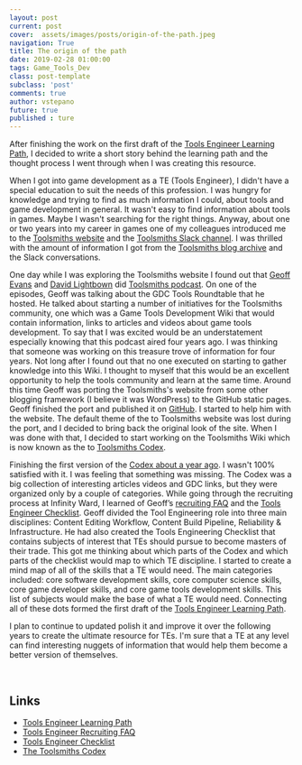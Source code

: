 ```yaml
---
layout: post
current: post
cover:  assets/images/posts/origin-of-the-path.jpeg
navigation: True
title: The origin of the path
date: 2019-02-28 01:00:00
tags: Game_Tools_Dev
class: post-template
subclass: 'post'
comments: true
author: vstepano
future: true
published : ture
---
```


After finishing the work on the first draft of the [Tools Engineer Learning Path](http://thetoolsmiths.org/codex/learning_paths/tools_engineer_learning_path), I decided to write a short story behind the learning path and the thought process I went through when I was creating this resource.

When I got into game development as a TE (Tools Engineer), I didn't have a special education to suit the needs of this profession. I was hungry for knowledge and trying to find as much information I could, about tools and game development in general. It wasn't easy to find information about tools in games. Maybe I wasn't searching for the right things. Anyway, about one or two years into my career in games one of my colleagues introduced me to the [Toolsmiths website](http://thetoolsmiths.org) and the [Toolsmiths Slack channel](http://thetoolsmiths.org/join_slack_team). I was thrilled with the amount of information I got from the [Toolsmiths blog archive](http://thetoolsmiths.org/archive) and the Slack conversations. 

One day while I was exploring the Toolsmiths website I found out that [Geoff Evans](https://twitter.com/gorlak) and [David Lightbown](https://twitter.com/davidlightbown) did [Toolsmiths podcast](http://thetoolsmiths.org/podcast). On one of the episodes, Geoff was talking about the GDC Tools Roundtable that he hosted. He talked about starting a number of initiatives for the Toolsmiths community, one which was a Game Tools Development Wiki that would contain information, links to articles and videos about game tools development. To say that I was excited would be an understatement especially knowing that this podcast aired four years ago. I was thinking that someone was working on this treasure trove of information for four years. Not long after I found out that no one executed on starting to gather knowledge into this Wiki. I thought to myself that this would be an excellent opportunity to help the tools community and learn at the same time. Around this time Geoff was porting the Toolsmiths's website from some other blogging framework (I believe it was WordPress) to the GitHub static pages. Geoff finished the port and published it on [GitHub](https://github.com/TheToolsmiths/TheToolsmiths.github.io). I started to help him with the website. The default theme of the to Toolsmiths website was lost during the port, and I decided to bring back the original look of the site. When I was done with that, I decided to start working on the Toolsmiths Wiki which is now known as the to [Toolsmiths Codex](http://thetoolsmiths.org/codex/). 

Finishing the first version of the [Codex about a year ago](http://thetoolsmiths.org/2018/03/16/toolsmiths-codex-launch/). I wasn't 100% satisfied with it. I was feeling that something was missing. The Codex was a big collection of interesting articles videos and GDC links, but they were organized only by a couple of categories. While going through the recruiting process at Infinity Ward, I learned of Geoff’s [recruiting FAQ](http://software.gorlak.org/recruiting/2018/07/13/tools-engineer-faq) and the [Tools Engineer Checklist](https://gist.github.com/gorlak/1a0747efe88c5e3998144c5787d090ec). Geoff divided the Tool Engineering role into three main disciplines: Content Editing Workflow, Content Build Pipeline, Reliability & Infrastructure. He had also created the Tools Engineering Checklist that contains subjects of interest that TEs should pursue to become masters of their trade. This got me thinking about which parts of the Codex and which parts of the checklist would map to which TE discipline. I started to create a mind map of all of the skills that a TE would need. The main categories  included: core software development skills, core computer science skills, core game developer skills, and core game tools development skills. This list of subjects would make the base of what a TE would need. Connecting all of these dots formed the first draft of the [Tools Engineer Learning Path](http://thetoolsmiths.org/codex/learning_paths/tools_engineer_learning_path).

I plan to continue to updated polish it and improve it over the following years to create the ultimate resource for TEs. I'm sure that a TE at any level can find interesting nuggets of information that would help them become a better version of themselves.

<br>


## Links
* [Tools Engineer Learning Path](http://thetoolsmiths.org/codex/learning_paths/tools_engineer_learning_path)
* [Tools Engineer Recruiting FAQ](http://software.gorlak.org/recruiting/2018/07/13/tools-engineer-faq)
* [Tools Engineer Checklist](https://gist.github.com/gorlak/1a0747efe88c5e3998144c5787d090ec)
* [The Toolsmiths Codex](http://thetoolsmiths.org/2018/03/16/toolsmiths-codex-launch/)
